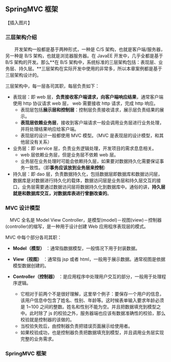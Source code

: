 ## SpringMVC 框架

【插入图片】

### 三层架构介绍

&emsp;&emsp;开发架构一般都是基于两种形式，一种是 C/S 架构，也就是客户端/服务器，另一种是 B/S 架构，也就是浏览器服务器。在 JavaEE 开发中，几乎全都是基于 B/S 架构的开发。那么**在 B/S 架构中，系统标准的三层架构包括：表现层、业务层、持久层。**三层架构在实际开发中使用的非常多，所以本章案例都是基于三层架构设计的。

三层架构中，每一层各司其职，每层负责如下：
* 表现层：即 web 层，**负责接收客户端请求，向客户端响应结果**，通常客户端使用 http 协议请求 web 层， web 需要接收 http 请求，完成 http 响应。 
   * 表现层包括**展示层和控制层**：控制层负责接收请求，展示层负责结果的展示。
   * **表现层依赖业务层**，接收到客户端请求一般会调用业务层进行业务处理，并将处理结果响应给客户端。
   * 表现层的设计一般都使用 MVC 模型。（MVC 是表现层的设计模型，和其他层没有关系）
* 业务层：即 service 层，负责业务逻辑处理，开发项目的需求息息相关。
   * web 层依赖业务层，但是业务层不依赖 web 层。
   * 业务层在业务处理时可能会依赖持久层，如果要对数据持久化需要保证事务一致性。（即**事务应该放到业务层来控制**）
* 持久层：即 dao 层，负责数据持久化，包括数据层即数据库和数据访问层，数据库是对数据进行持久化的载体，数据访问层是业务层和持久层交互的接口，业务层需要通过数据访问层将数据持久化到数据库中。通俗的讲，**持久层就是和数据库交互，对数据库表进行曾删改查的**。

### MVC 设计模型

&emsp;MVC 全名是 Model View Controller，是模型(model)－视图(view)－控制器(controller)的缩写，是一种用于设计创建 Web 应用程序表现层的模式。 

MVC 中每个部分各司其职：
* **Model（模型）** ：通常指数据模型，一般情况下用于封装数据。

* **View（视图）** ：通常指  jsp 或者 html，一般用于展示数据。通常视图是依据模型数据创建的。

* **Controller（控制器）** ：是应用程序中处理用户交互的部分，一般用于处理程序逻辑。
   * 它相对于前两个不是很好理解，这里举个例子：要保存一个用户的信息，该用户信息中包含了姓名、性别、年龄等。这时候表单输入要求年龄必须是 1~100 之间的整数。姓名和性别不能为空。并且把数据填充到模型之中。此时除了 js 的校验之外，服务器端也应该有数据准确性的校验，那么校验就是控制器的该做的。
   * 当校验失败后，由控制器负责把错误页面展示给使用者。
   * 如果校验成功，也是控制器负责把数据填充到模型，并且调用业务层实现完整的业务需求。


### SpringMVC 框架